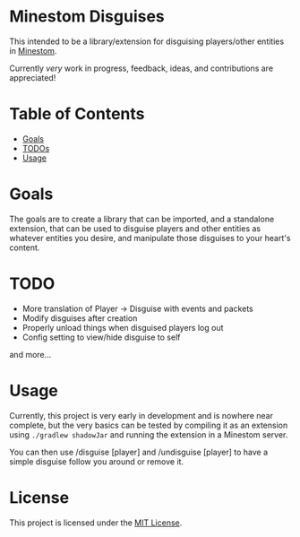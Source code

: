 # Minestom Disguises

This intended to be a library/extension for disguising players/other entities in [Minestom](https://github.com/Minestom/Minestom).

Currently *very* work in progress, feedback, ideas, and contributions are appreciated!

# Table of Contents

- [Goals](#goals)
- [TODOs](#todo)
- [Usage](#usage)

# Goals

The goals are to create a library that can be imported, and a standalone extension, that can be used to disguise players and other entities
as whatever entities you desire, and manipulate those disguises to your heart's content.

# TODO

- More translation of Player -> Disguise with events and packets
- Modify disguises after creation
- Properly unload things when disguised players log out
- Config setting to view/hide disguise to self

and more...

# Usage

Currently, this project is very early in development and is nowhere near complete, but the very basics can be tested by compiling it as
an extension using `./gradlew shadowJar` and running the extension in a Minestom server.

You can then use /disguise [player] and /undisguise [player] to have a simple disguise follow you around or remove it.

# License

This project is licensed under the [MIT License](./LICENSE).
